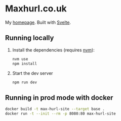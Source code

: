 # Maxhurl.co.uk

My [homepage](https://www.maxhurl.co.uk/). Built with [Svelte](https://svelte.dev/).


## Running locally

1. Install the dependencies (requires [nvm](https://github.com/nvm-sh/nvm)):

	```bash
	nvm use
	npm install
	```

2. Start the dev server

	```bash
	npm run dev
	```


## Running in prod mode with docker

```bash
docker build -t max-hurl-site --target base .
docker run -t --init --rm -p 8080:80 max-hurl-site
```